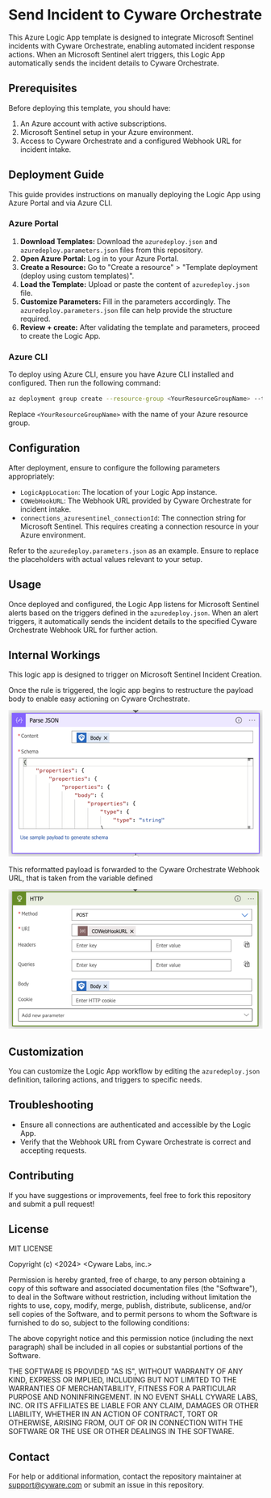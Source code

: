 # Send Incident to Cyware Orchestrate

This Azure Logic App template is designed to integrate Microsoft Sentinel incidents with Cyware Orchestrate, enabling automated incident response actions. When an Microsoft Sentinel alert triggers, this Logic App automatically sends the incident details to Cyware Orchestrate.

## Prerequisites

Before deploying this template, you should have:

1. An Azure account with active subscriptions.
2. Microsoft Sentinel setup in your Azure environment.
3. Access to Cyware Orchestrate and a configured Webhook URL for incident intake.

## Deployment Guide

This guide provides instructions on manually deploying the Logic App using Azure Portal and via Azure CLI.

### Azure Portal

1. **Download Templates:** Download the `azuredeploy.json` and `azuredeploy.parameters.json` files from this repository.
2. **Open Azure Portal:** Log in to your Azure Portal.
3. **Create a Resource:** Go to "Create a resource" > "Template deployment (deploy using custom templates)".
4. **Load the Template:** Upload or paste the content of `azuredeploy.json` file.
5. **Customize Parameters:** Fill in the parameters accordingly. The `azuredeploy.parameters.json` file can help provide the structure required.
6. **Review + create:** After validating the template and parameters, proceed to create the Logic App.

### Azure CLI

To deploy using Azure CLI, ensure you have Azure CLI installed and configured. Then run the following command:

```bash
az deployment group create --resource-group <YourResourceGroupName> --template-file ./azuredeploy.json --parameters @azuredeploy.parameters.json
```

Replace `<YourResourceGroupName>` with the name of your Azure resource group.

## Configuration

After deployment, ensure to configure the following parameters appropriately:

- `LogicAppLocation`: The location of your Logic App instance.
- `COWebHookURL`: The Webhook URL provided by Cyware Orchestrate for incident intake.
- `connections_azuresentinel_connectionId`: The connection string for Microsoft Sentinel. This requires creating a connection resource in your Azure environment.

Refer to the `azuredeploy.parameters.json` as an example. Ensure to replace the placeholders with actual values relevant to your setup.

## Usage

Once deployed and configured, the Logic App listens for Microsoft Sentinel alerts based on the triggers defined in the `azuredeploy.json`. When an alert triggers, it automatically sends the incident details to the specified Cyware Orchestrate Webhook URL for further action.

## Internal Workings

This logic app is designed to trigger on Microsoft Sentinel Incident Creation.

Once the rule is triggered, the logic app begins to restructure the payload  body to enable easy actioning on Cyware Orchestrate.

![Data Reformatting](images/Microsoft%20Sentinel%20-%20Configure%20Data%20Transformations.png "Data Reformatting")

This reformatted payload is forwarded to the Cyware Orchestrate Webhook URL, that is taken from the variable defined

![Send to Cyware Orchestrate](images/Microsoft%20Sentinel%20-%20Send%20Data%20To%20Cyware%20Orcehstrate.png "Send to Cyware Orchestrate")

## Customization

You can customize the Logic App workflow by editing the `azuredeploy.json` definition, tailoring actions, and triggers to specific needs.

## Troubleshooting

- Ensure all connections are authenticated and accessible by the Logic App.
- Verify that the Webhook URL from Cyware Orchestrate is correct and accepting requests.

## Contributing

If you have suggestions or improvements, feel free to fork this repository and submit a pull request!

## License

MIT LICENSE

Copyright (c) <2024> <Cyware Labs, inc.>

Permission is hereby granted, free of charge, to any person obtaining a copy of this software and associated documentation files (the "Software"), to deal in the Software without restriction, including without limitation the rights to use, copy, modify, merge, publish, distribute, sublicense, and/or sell copies of the Software, and to permit persons to whom the Software is furnished to do so, subject to the following conditions:

The above copyright notice and this permission notice (including the next paragraph) shall be included in all copies or substantial portions of the Software.

THE SOFTWARE IS PROVIDED "AS IS", WITHOUT WARRANTY OF ANY KIND, EXPRESS OR IMPLIED, INCLUDING BUT NOT LIMITED TO THE WARRANTIES OF MERCHANTABILITY, FITNESS FOR A PARTICULAR PURPOSE AND NONINFRINGEMENT. IN NO EVENT SHALL CYWARE LABS, INC. OR ITS AFFILIATES BE LIABLE FOR ANY CLAIM, DAMAGES OR OTHER LIABILITY, WHETHER IN AN ACTION OF CONTRACT, TORT OR OTHERWISE, ARISING FROM, OUT OF OR IN CONNECTION WITH THE SOFTWARE OR THE USE OR OTHER DEALINGS IN THE SOFTWARE.

## Contact

For help or additional information, contact the repository maintainer at support@cyware.com or submit an issue in this repository.